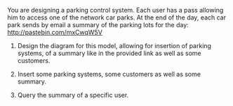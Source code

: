 You are designing a parking control system. Each user has a pass allowing him to access one of the network car parks. At the end of the day, each car park sends by email a summary of the parking lots for the day: http://pastebin.com/mxCwqW5V  

1. Design the diagram for this model, allowing for insertion of parking systems, of a summary like in the provided link as well as some customers.

2. Insert some parking systems, some customers as well as some summary.

3. Query the summary of a specific user.
